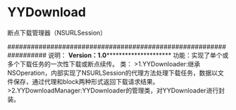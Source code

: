 # YYDownload
断点下载管理器（NSURLSession）

##################################################################
说明：
****************Version：1.0*************************************
功能：实现了单个或多个下载任务的一次性下载或断点续传。
类： >1.YYDownloader:继承NSOperation，内部实现了NSURLSession的代理方法处理下载任务，数据以文件保存，通过代理和block两种形式返回下载请求结果。
    >2.YYDownloadManager:YYDownloader的管理类，对YYDownloader进行封装。

